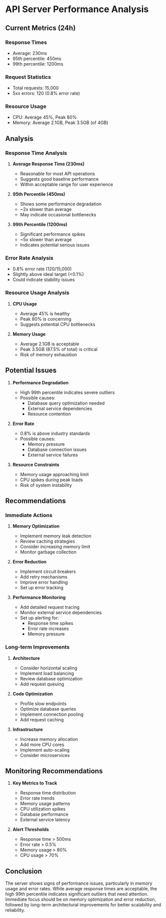 # API Server Performance Analysis

## Current Metrics (24h)

### Response Times
- Average: 230ms
- 95th percentile: 450ms
- 99th percentile: 1200ms

### Request Statistics
- Total requests: 15,000
- 5xx errors: 120 (0.8% error rate)

### Resource Usage
- CPU: Average 45%, Peak 80%
- Memory: Average 2.1GB, Peak 3.5GB (of 4GB)

## Analysis

### Response Time Analysis
1. **Average Response Time (230ms)**
   - Reasonable for most API operations
   - Suggests good baseline performance
   - Within acceptable range for user experience

2. **95th Percentile (450ms)**
   - Shows some performance degradation
   - ~2x slower than average
   - May indicate occasional bottlenecks

3. **99th Percentile (1200ms)**
   - Significant performance spikes
   - ~5x slower than average
   - Indicates potential serious issues

### Error Rate Analysis
- 0.8% error rate (120/15,000)
- Slightly above ideal target (<0.1%)
- Could indicate stability issues

### Resource Usage Analysis
1. **CPU Usage**
   - Average 45% is healthy
   - Peak 80% is concerning
   - Suggests potential CPU bottlenecks

2. **Memory Usage**
   - Average 2.1GB is acceptable
   - Peak 3.5GB (87.5% of total) is critical
   - Risk of memory exhaustion

## Potential Issues

1. **Performance Degradation**
   - High 99th percentile indicates severe outliers
   - Possible causes:
     - Database query optimization needed
     - External service dependencies
     - Resource contention

2. **Error Rate**
   - 0.8% is above industry standards
   - Possible causes:
     - Memory pressure
     - Database connection issues
     - External service failures

3. **Resource Constraints**
   - Memory usage approaching limit
   - CPU spikes during peak loads
   - Risk of system instability

## Recommendations

### Immediate Actions
1. **Memory Optimization**
   - Implement memory leak detection
   - Review caching strategies
   - Consider increasing memory limit
   - Monitor garbage collection

2. **Error Reduction**
   - Implement circuit breakers
   - Add retry mechanisms
   - Improve error handling
   - Set up error tracking

3. **Performance Monitoring**
   - Add detailed request tracing
   - Monitor external service dependencies
   - Set up alerting for:
     - Response time spikes
     - Error rate increases
     - Memory pressure

### Long-term Improvements
1. **Architecture**
   - Consider horizontal scaling
   - Implement load balancing
   - Review database optimization
   - Add request queuing

2. **Code Optimization**
   - Profile slow endpoints
   - Optimize database queries
   - Implement connection pooling
   - Add request caching

3. **Infrastructure**
   - Increase memory allocation
   - Add more CPU cores
   - Implement auto-scaling
   - Consider microservices

## Monitoring Recommendations

1. **Key Metrics to Track**
   - Response time distribution
   - Error rate trends
   - Memory usage patterns
   - CPU utilization spikes
   - Database performance
   - External service latency

2. **Alert Thresholds**
   - Response time > 500ms
   - Error rate > 0.5%
   - Memory usage > 80%
   - CPU usage > 70%

## Conclusion

The server shows signs of performance issues, particularly in memory usage and error rates. While average response times are acceptable, the high 99th percentile indicates significant outliers that need attention. Immediate focus should be on memory optimization and error reduction, followed by long-term architectural improvements for better scalability and reliability.
